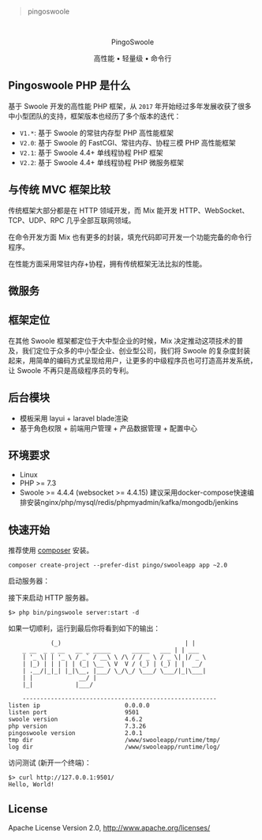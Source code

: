 > pingoswoole

<br>

<p align="center" >
  PingoSwoole
</p>

<p align="center">高性能 • 轻量级 • 命令行</p>

 

## Pingoswoole PHP 是什么

基于 Swoole 开发的高性能 PHP 框架，从 `2017` 年开始经过多年发展收获了很多中小型团队的支持，框架版本也经历了多个版本的迭代：

- `V1.*`: 基于 Swoole 的常驻内存型 PHP 高性能框架
- `V2.0`: 基于 Swoole 的 FastCGI、常驻内存、协程三模 PHP 高性能框架
- `V2.1`: 基于 Swoole 4.4+ 单线程协程 PHP 框架 
- `V2.2`: 基于 Swoole 4.4+ 单线程协程 PHP 微服务框架 

## 与传统 MVC 框架比较

传统框架大部分都是在 HTTP 领域开发，而 Mix 能开发 HTTP、WebSocket、TCP、UDP、RPC 几乎全部互联网领域。

在命令开发方面 Mix 也有更多的封装，填充代码即可开发一个功能完备的命令行程序。

在性能方面采用常驻内存+协程，拥有传统框架无法比拟的性能。 

## 微服务
 

## 框架定位

在其他 Swoole 框架都定位于大中型企业的时候，Mix 决定推动这项技术的普及，我们定位于众多的中小型企业、创业型公司，我们将 Swoole 的复杂度封装起来，用简单的编码方式呈现给用户，让更多的中级程序员也可打造高并发系统，让 Swoole 不再只是高级程序员的专利。

## 后台模块

* 模板采用 layui + laravel blade渲染
* 基于角色权限 + 前端用户管理 + 产品数据管理 + 配置中心
 
 
## 环境要求

* Linux
* PHP >= 7.3
* Swoole >= 4.4.4 (websocket >= 4.4.15)
建议采用docker-compose快速编排安装nginx/php/mysql/redis/phpmyadmin/kafka/mongodb/jenkins

## 快速开始

推荐使用 [composer](https://www.phpcomposer.com/) 安装。

```
composer create-project --prefer-dist pingo/swooleapp app ~2.0
```

启动服务器：

接下来启动 HTTP 服务器。

```
$> php bin/pingswoole server:start -d
```

如果一切顺利，运行到最后你将看到如下的输出：

```
            (_)                                   | |     
    _ __  _ _ __   __ _ _____      _____   ___ | | ___ 
    | '_ \| | '_ \ / _` / __\ \ /\ / / _ \ / _ \| |/ _ \
    | |_) | | | | | (_| \__ \ V  V / (_) | (_) | |  __/
    | .__/|_|_| |_|\__, |___/ \_/\_/ \___/ \___/|_|\___|
    | |             __/ |                               
    |_|            |___/        
                  
    -------------------------------------------------------
listen ip                        0.0.0.0   
listen port                      9501   
swoole version                   4.6.2   
php version                      7.3.26   
pingoswoole version              2.0.1   
tmp dir                          /www/swooleapp/runtime/tmp/   
log dir                          /www/swooleapp/runtime/log/ 
```

访问测试 (新开一个终端)：

```
$> curl http://127.0.0.1:9501/
Hello, World!
```

## License

Apache License Version 2.0, http://www.apache.org/licenses/
